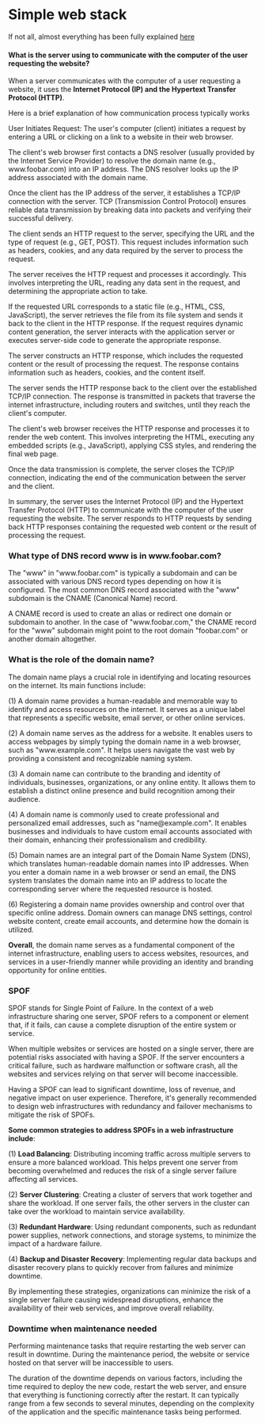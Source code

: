 <h1>Simple web stack</h1>
If not all, almost everything has been fully explained <a href="web-infrastructure.md">here</a>
<h4>What is the server using to communicate with the computer of the user requesting the website?</h4>
<p>When a server communicates with the computer of a user requesting a website, it uses the <b>Internet Protocol (IP) and the Hypertext Transfer Protocol (HTTP)</b>.</p>
<p>Here is a brief explanation of how communication process typically works</p>
<p>User Initiates Request: The user's computer (client) initiates a request by entering a URL or clicking on a link to a website in their web browser.</p>
<p>The client's web browser first contacts a DNS resolver (usually provided by the Internet Service Provider) to resolve the domain name (e.g., www.foobar.com) into an IP address. The DNS resolver looks up the IP address associated with the domain name.</p>
<p>Once the client has the IP address of the server, it establishes a TCP/IP connection with the server. TCP (Transmission Control Protocol) ensures reliable data transmission by breaking data into packets and verifying their successful delivery.</p>
<p>The client sends an HTTP request to the server, specifying the URL and the type of request (e.g., GET, POST). This request includes information such as headers, cookies, and any data required by the server to process the request.</p>
<p>The server receives the HTTP request and processes it accordingly. This involves interpreting the URL, reading any data sent in the request, and determining the appropriate action to take.</p>
<p>If the requested URL corresponds to a static file (e.g., HTML, CSS, JavaScript), the server retrieves the file from its file system and sends it back to the client in the HTTP response. If the request requires dynamic content generation, the server interacts with the application server or executes server-side code to generate the appropriate response.</p>
<p>The server constructs an HTTP response, which includes the requested content or the result of processing the request. The response contains information such as headers, cookies, and the content itself.</p>
<p>The server sends the HTTP response back to the client over the established TCP/IP connection. The response is transmitted in packets that traverse the internet infrastructure, including routers and switches, until they reach the client's computer.</p>
<p>The client's web browser receives the HTTP response and processes it to render the web content. This involves interpreting the HTML, executing any embedded scripts (e.g., JavaScript), applying CSS styles, and rendering the final web page.</p>
<p>Once the data transmission is complete, the server closes the TCP/IP connection, indicating the end of the communication between the server and the client.</p>
<p>In summary, the server uses the Internet Protocol (IP) and the Hypertext Transfer Protocol (HTTP) to communicate with the computer of the user requesting the website. The server responds to HTTP requests by sending back HTTP responses containing the requested web content or the result of processing the request.</p>
<h3>What type of DNS record www is in www.foobar.com?</h3>
<p>The "www" in "www.foobar.com" is typically a subdomain and can be associated with various DNS record types depending on how it is configured. The most common DNS record associated with the "www" subdomain is the CNAME (Canonical Name) record.</p>
<p>A CNAME record is used to create an alias or redirect one domain or subdomain to another. In the case of "www.foobar.com," the CNAME record for the "www" subdomain might point to the root domain "foobar.com" or another domain altogether.</p>
<h3>What is the role of the domain name?</h3>
<p>The domain name plays a crucial role in identifying and locating resources on the internet. Its main functions include:</p>
<p>(1) A domain name provides a human-readable and memorable way to identify and access resources on the internet. It serves as a unique label that represents a specific website, email server, or other online services.</p>
<p>(2) A domain name serves as the address for a website. It enables users to access webpages by simply typing the domain name in a web browser, such as "www.example.com". It helps users navigate the vast web by providing a consistent and recognizable naming system.</p>
<p>(3) A domain name can contribute to the branding and identity of individuals, businesses, organizations, or any online entity. It allows them to establish a distinct online presence and build recognition among their audience.</p>
<p>(4) A domain name is commonly used to create professional and personalized email addresses, such as "name@example.com". It enables businesses and individuals to have custom email accounts associated with their domain, enhancing their professionalism and credibility.</p>
<p>(5) Domain names are an integral part of the Domain Name System (DNS), which translates human-readable domain names into IP addresses. When you enter a domain name in a web browser or send an email, the DNS system translates the domain name into an IP address to locate the corresponding server where the requested resource is hosted.</p>
<p>(6) Registering a domain name provides ownership and control over that specific online address. Domain owners can manage DNS settings, control website content, create email accounts, and determine how the domain is utilized.</p>
<p><b>Overall</b>, the domain name serves as a fundamental component of the internet infrastructure, enabling users to access websites, resources, and services in a user-friendly manner while providing an identity and branding opportunity for online entities.</p>
<h3>SPOF</h3>
<p>SPOF stands for Single Point of Failure. In the context of a web infrastructure sharing one server, SPOF refers to a component or element that, if it fails, can cause a complete disruption of the entire system or service.</p>
<p>When multiple websites or services are hosted on a single server, there are potential risks associated with having a SPOF. If the server encounters a critical failure, such as hardware malfunction or software crash, all the websites and services relying on that server will become inaccessible.</p>
<p>Having a SPOF can lead to significant downtime, loss of revenue, and negative impact on user experience. Therefore, it's generally recommended to design web infrastructures with redundancy and failover mechanisms to mitigate the risk of SPOFs.</p>
<p><b>Some common strategies to address SPOFs in a web infrastructure include</b>:</p>
<p>(1) <b>Load Balancing</b>: Distributing incoming traffic across multiple servers to ensure a more balanced workload. This helps prevent one server from becoming overwhelmed and reduces the risk of a single server failure affecting all services.
<p>(2) <b>Server Clustering</b>: Creating a cluster of servers that work together and share the workload. If one server fails, the other servers in the cluster can take over the workload to maintain service availability.</p>
<p>(3) <b>Redundant Hardware</b>: Using redundant components, such as redundant power supplies, network connections, and storage systems, to minimize the impact of a hardware failure.</p>
<p>(4) <b>Backup and Disaster Recovery</b>: Implementing regular data backups and disaster recovery plans to quickly recover from failures and minimize downtime.</p>
<p>By implementing these strategies, organizations can minimize the risk of a single server failure causing widespread disruptions, enhance the availability of their web services, and improve overall reliability.</p>
<h3>Downtime when maintenance needed</h3>
<p>Performing maintenance tasks that require restarting the web server can result in downtime. During the maintenance period, the website or service hosted on that server will be inaccessible to users.</p>
<p>The duration of the downtime depends on various factors, including the time required to deploy the new code, restart the web server, and ensure that everything is functioning correctly after the restart. It can typically range from a few seconds to several minutes, depending on the complexity of the application and the specific maintenance tasks being performed.</p>

